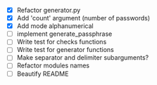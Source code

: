 - [x] Refactor generator.py
- [x] Add 'count' argument (number of passwords)
- [x] Add mode alphanumerical
- [ ] implement generate_passphrase
- [ ] Write test for checks functions
- [ ] Write test for generator functions
- [ ] Make separator and delimiter subarguments?
- [ ] Refactor modules names
- [ ] Beautify README

